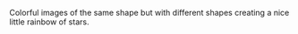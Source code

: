 Colorful images of the same shape but with different shapes creating a nice little rainbow of stars.
